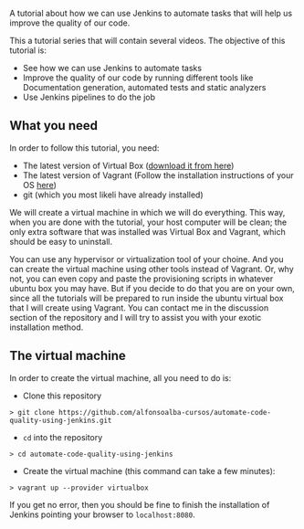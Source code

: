 A tutorial about how we can use Jenkins to automate tasks that will help us improve the quality of our code.

This a tutorial series that will contain several videos. The objective of this tutorial is:

* See how we can use Jenkins to automate tasks
* Improve the quality of our code by running different tools like Documentation generation, automated tests
  and static analyzers
* Use Jenkins pipelines to do the job

## What you need

In order to follow this tutorial, you need:

* The latest version of Virtual Box ([download it from here](https://www.virtualbox.org/wiki/Downloads))
* The latest version of Vagrant (Follow the installation instructions of your OS [here](https://www.vagrantup.com/downloads))
* git (which you most likeli have already installed)

We will create a virtual machine in which we will do everything. This way, when you are done with the tutorial, 
your host computer will be clean; the only extra software that was installed was Virtual Box and Vagrant, which
should be easy to uninstall.

You can use any hypervisor or virtualization tool of your choine. And you can create the virtual machine 
using other tools instead of Vagrant. Or, why not, 
you can even copy and paste the provisioning scripts in whatever ubuntu box you may have. 
But if you decide to do that you are on your own, since all the tutorials will be prepared to run
inside the ubuntu virtual box that I will create using Vagrant. You can contact me in the 
discussion section of the repository and I will try to assist you with your exotic installation method.

## The virtual machine

In order to create the virtual machine, all you need to do is:

* Clone this repository
```
> git clone https://github.com/alfonsoalba-cursos/automate-code-quality-using-jenkins.git
```

* `cd` into the repository
```
> cd automate-code-quality-using-jenkins
```
* Create the virtual machine (this command can take a few minutes):

```
> vagrant up --provider virtualbox
```

If you get no error, then you should be fine to finish the installation of Jenkins pointing your browser
to `localhost:8080`.


